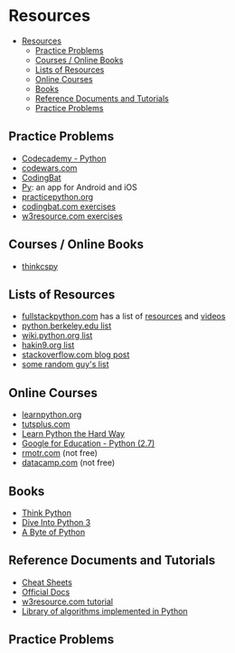 


# Resources

- [Resources](#resources)
  - [Practice Problems](#practice-problems)
  - [Courses / Online Books](#courses--online-books)
  - [Lists of Resources](#lists-of-resources)
  - [Online Courses](#online-courses)
  - [Books](#books)
  - [Reference Documents and Tutorials](#reference-documents-and-tutorials)
  - [Practice Problems](#practice-problems-1)

## Practice Problems

- [Codecademy - Python](https://www.codecademy.com/learn/learn-python-3)
- [codewars.com](https://www.codewars.com/?language=python)
- [CodingBat](https://codingbat.com/python)
- [Py](https://www.downloadpy.com/): an app for Android and iOS
- [practicepython.org](http://www.practicepython.org/)
- [codingbat.com exercises](http://codingbat.com/python)
- [w3resource.com exercises](http://www.w3resource.com/python-exercises/)

## Courses / Online Books

- [thinkcspy](https://runestone.academy/runestone/books/published/thinkcspy/index.html)

## Lists of Resources

- [fullstackpython.com](https://www.fullstackpython.com/table-of-contents.html) has a list of [resources](https://www.fullstackpython.com/best-python-resources.html) and [videos](https://www.fullstackpython.com/best-python-videos.html)
- [python.berkeley.edu list](http://python.berkeley.edu/resources/)
- [wiki.python.org list](https://wiki.python.org/moin/BeginnersGuide/Programmers)
- [hakin9.org list](https://hakin9.org/list-of-free-python-resources/)
- [stackoverflow.com blog post](https://stackoverflow.blog/2017/09/12/best-resources-learning-python-every-developer/)
- [some random guy's list](https://github.com/adrianmoisey/learn-python)


## Online Courses


- [learnpython.org](https://www.learnpython.org)
- [tutsplus.com](https://code.tutsplus.com/articles/the-best-way-to-learn-python--net-26288)
- [Learn Python the Hard Way](https://learnpythonthehardway.org/book/)
- [Google for Education - Python (2.7)](https://developers.google.com/edu/python/)
- [rmotr.com](https://rmotr.com/) (not free)
- [datacamp.com](https://www.datacamp.com/) (not free)

## Books

- [Think Python](http://greenteapress.com/thinkpython/html/index.html)
- [Dive Into Python 3](http://www.diveintopython3.net/)
- [A Byte of Python](https://python.swaroopch.com/)

## Reference Documents and Tutorials

- [Cheat Sheets](https://ehmatthes.github.io/pcc/cheatsheets/README.html)
- [Official Docs](https://docs.python.org/3/)
- [w3resource.com tutorial](https://www.w3resource.com/python/python-tutorial.php)
- [Library of algorithms implemented in Python](https://github.com/TheAlgorithms/Python/blob/master/DIRECTORY.md)


## Practice Problems




